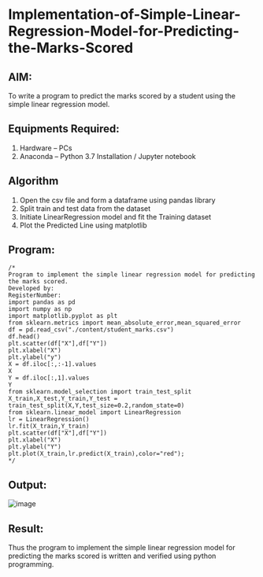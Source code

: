 # Implementation-of-Simple-Linear-Regression-Model-for-Predicting-the-Marks-Scored

## AIM:
To write a program to predict the marks scored by a student using the simple linear regression model.

## Equipments Required:
1. Hardware – PCs
2. Anaconda – Python 3.7 Installation / Jupyter notebook

## Algorithm
1. Open the csv file and form a dataframe using pandas library
2. Split train and test data from the dataset
3. Initiate LinearRegression model and fit the Training dataset
4. Plot the Predicted Line using matplotlib

## Program:
```
/*
Program to implement the simple linear regression model for predicting the marks scored.
Developed by: 
RegisterNumber:
import pandas as pd
import numpy as np
import matplotlib.pyplot as plt
from sklearn.metrics import mean_absolute_error,mean_squared_error
df = pd.read_csv("./content/student_marks.csv")
df.head()
plt.scatter(df["X"],df["Y"])
plt.xlabel("X")
plt.ylabel("y")
X = df.iloc[:,:-1].values
X
Y = df.iloc[:,1].values
Y
from sklearn.model_selection import train_test_split
X_train,X_test,Y_train,Y_test = train_test_split(X,Y,test_size=0.2,random_state=0)
from sklearn.linear_model import LinearRegression
lr = LinearRegression()
lr.fit(X_train,Y_train)
plt.scatter(df["X"],df["Y"])
plt.xlabel("X")
plt.ylabel("Y")
plt.plot(X_train,lr.predict(X_train),color="red");
*/
```

## Output:
![image](https://github.com/Bhargava-123/Implementation-of-Simple-Linear-Regression-Model-for-Predicting-the-Marks-Scored/assets/85554376/2ffa5038-8339-47ac-a1c4-c06eba58d726)



## Result:
Thus the program to implement the simple linear regression model for predicting the marks scored is written and verified using python programming.
